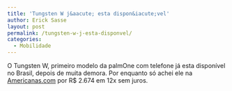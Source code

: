 ```yaml
---
title: 'Tungsten W j&aacute; esta dispon&iacute;vel'
author: Erick Sasse
layout: post
permalink: /tungsten-w-j-esta-disponvel/
categories:
  - Mobilidade
---
```

O Tungsten W, primeiro modelo da palmOne com telefone j&aacute; esta dispon&iacute;vel no Brasil, depois de muita demora. Por enquanto s&oacute; achei ele na [Americanas.com][1] por R$ 2.674 em 12x sem juros.

 [1]: http://www.americanas.com.br/cgi-bin/WebObjects/eacom.woa/wa/prod?pitId=109958&#038;source=NAVIGATION_LINE&#038;sourcevalue=698 "Americanas.com"